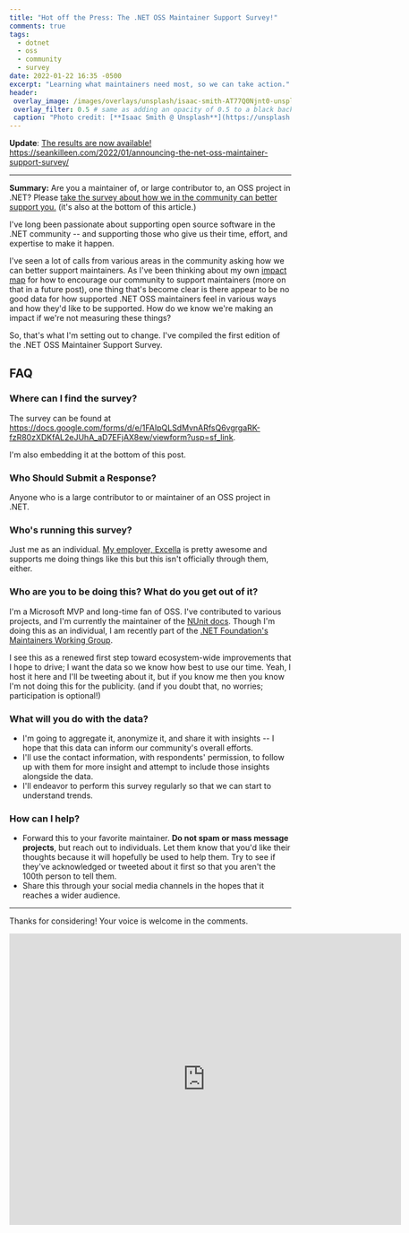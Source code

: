 ```yaml
---
title: "Hot off the Press: The .NET OSS Maintainer Support Survey!"
comments: true
tags:
  - dotnet
  - oss
  - community
  - survey
date: 2022-01-22 16:35 -0500
excerpt: "Learning what maintainers need most, so we can take action."
header:
 overlay_image: /images/overlays/unsplash/isaac-smith-AT77Q0Njnt0-unsplash.jpg
 overlay_filter: 0.5 # same as adding an opacity of 0.5 to a black background
 caption: "Photo credit: [**Isaac Smith @ Unsplash**](https://unsplash.com/@isaacmsmith?utm_source=unsplash&utm_medium=referral&utm_content=creditCopyText)"
---
```

**Update**: [The results are now available!](https://seankilleen.com/2022/01/announcing-the-net-oss-maintainer-support-survey/) <https://seankilleen.com/2022/01/announcing-the-net-oss-maintainer-support-survey/>

_____

**Summary:** Are you a maintainer of, or large contributor to, an OSS project in .NET? Please [take the survey about how we in the community can better support you.](https://docs.google.com/forms/d/e/1FAIpQLSdMvnARfsQ6vgrgaRK-fzR80zXDKfAL2eJUhA_aD7EFjAX8ew/viewform?usp=sf_link) (it's also at the bottom of this article.)

I've long been passionate about supporting open source software in the .NET community -- and supporting those who give us their time, effort, and expertise to make it happen.

I've seen a lot of calls from various areas in the community asking how we can better support maintainers. As I've been thinking about my own [impact map](https://www.impactmapping.org) for how to encourage our community to support maintainers (more on that in a future post), one thing that's become clear is there appear to be no good data for how supported .NET OSS maintainers feel in various ways and how they'd like to be supported. How do we know we're making an impact if we're not measuring these things?

So, that's what I'm setting out to change. I've compiled the first edition of the .NET OSS Maintainer Support Survey.

## FAQ

### Where can I find the survey?

The survey can be found at <https://docs.google.com/forms/d/e/1FAIpQLSdMvnARfsQ6vgrgaRK-fzR80zXDKfAL2eJUhA_aD7EFjAX8ew/viewform?usp=sf_link>.

I'm also embedding it at the bottom of this post.

### Who Should Submit a Response?

Anyone who is a large contributor to or maintainer of an OSS project in .NET.

### Who's running this survey?

Just me as an individual. [My employer, Excella](https://excella.com) is pretty awesome and supports me doing things like this but this isn't officially through them, either.

### Who are you to be doing this? What do you get out of it?

I'm a Microsoft MVP and long-time fan of OSS. I've contributed to various projects, and I'm currently the maintainer of the [NUnit docs](https://docs.nunit.org). Though I'm doing this as an individual, I am recently part of the [.NET Foundation's Maintainers Working Group](https://github.com/dotnet-foundation/wg-maintainers).

I see this as a renewed first step toward ecosystem-wide improvements that I hope to drive; I want the data so we know how best to use our time. Yeah, I host it here and I'll be tweeting about it, but if you know me then you know I'm not doing this for the publicity. (and if you doubt that, no worries; participation is optional!)

### What will you do with the data?

* I'm going to aggregate it, anonymize it, and share it with insights -- I hope that this data can inform our community's overall efforts.
* I'll use the contact information, with respondents' permission, to follow up with them for more insight and attempt to include those insights alongside the data.
* I'll endeavor to perform this survey regularly so that we can start to understand trends.

### How can I help?

* Forward this to your favorite maintainer. **Do not spam or mass message projects**, but reach out to individuals. Let them know that you'd like their thoughts because it will hopefully be used to help them. Try to see if they've acknowledged or tweeted about it first so that you aren't the 100th person to tell them.
* Share this through your social media channels in the hopes that it reaches a wider audience.

___

Thanks for considering! Your voice is welcome in the comments.

<iframe src="https://docs.google.com/forms/d/e/1FAIpQLSdMvnARfsQ6vgrgaRK-fzR80zXDKfAL2eJUhA_aD7EFjAX8ew/viewform?embedded=true" width="700" height="520" frameborder="0" marginheight="0" marginwidth="0">Loading…</iframe>
